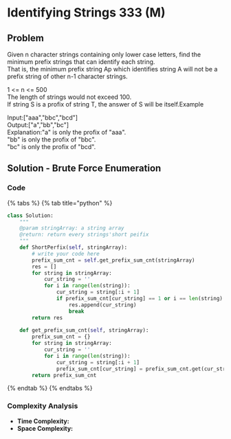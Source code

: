 # Identifying Strings 333 \(M\)

## Problem

Given n character strings containing only lower case letters, find the minimum prefix strings that can identify each string.  
That is, the minimum prefix string Ap which identifies string A will not be a prefix string of other n-1 character strings.

1 &lt;= n &lt;= 500  
The length of strings would not exceed 100.  
If string S is a profix of string T, the answer of S will be itself.Example

Input:\["aaa","bbc","bcd"\]  
Output:\["a","bb","bc"\]  
Explanation:"a" is only the profix of "aaa".  
"bb" is only the profix of "bbc".  
"bc" is only the profix of "bcd".

## Solution - Brute Force Enumeration

### Code

{% tabs %}
{% tab title="python" %}
```python
class Solution:
    """
    @param stringArray: a string array
    @return: return every strings'short peifix
    """
    def ShortPerfix(self, stringArray):
        # write your code here
        prefix_sum_cnt = self.get_prefix_sum_cnt(stringArray)
        res = []
        for string in stringArray:
            cur_string = ''
            for i in range(len(string)):
                cur_string = string[:i + 1]
                if prefix_sum_cnt[cur_string] == 1 or i == len(string) - 1:
                    res.append(cur_string)
                    break
        return res
    
    def get_prefix_sum_cnt(self, stringArray):
        prefix_sum_cnt = {}
        for string in stringArray:
            cur_string = ''
            for i in range(len(string)):
                cur_string = string[:i + 1]
                prefix_sum_cnt[cur_string] = prefix_sum_cnt.get(cur_string, 0) + 1
        return prefix_sum_cnt


```
{% endtab %}
{% endtabs %}

### Complexity Analysis

* **Time Complexity:**
* **Space Complexity:**

